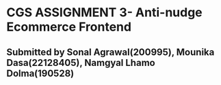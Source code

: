 # CGS ASSIGNMENT 3- Anti-nudge Ecommerce Frontend

## Submitted by Sonal Agrawal(200995), Mounika Dasa(22128405), Namgyal Lhamo Dolma(190528)
